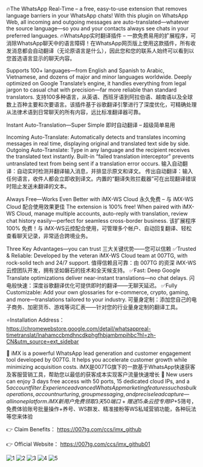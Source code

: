 🔥The WhatsApp Real-Time – a free, easy-to-use extension that removes language barriers in your WhatsApp chats!
With this plugin on WhatsApp Web, all incoming and outgoing messages are auto-translated—whatever the source language—so you and your contacts always see chats in your preferred languages.
🔥WhatsApp实时翻译插件 – 一款免费易用的扩展程序，可消除WhatsApp聊天中的语言障碍！在WhatsApp网页版上使用这款插件，所有收发消息都会自动翻译（无论原语言是什么），因此您和您的联系人始终可以看到以您首选语言显示的聊天内容。

Supports 100+ languages—from English and Spanish to Arabic, Vietnamese, and dozens of major and minor languages worldwide. Deeply optimized on Google Translate’s engine, it handles everything from legal jargon to casual chat with precision—far more reliable than standard translators.
支持100多种语言，从英语、西班牙语到阿拉伯语、越南语以及全球数上百种主要和次要语言。该插件基于谷歌翻译引擎进行了深度优化，可精确处理从法律术语到日常聊天的所有内容，远比标准翻译器可靠。

Instant Auto-Translation—Super Simple
即时自动翻译 – 超级简单易用 

Incoming Auto-Translate: Automatically detects and translates incoming messages in real time, displaying original and translated text side by side.
Outgoing Auto-Translate: Type in any language and the recipient receives the translated text instantly.  Built-in “failed translation interceptor” prevents untranslated text from being sent if a translation error occurs.
输入自动翻译：自动实时检测并翻译输入消息，并排显示原文和译文。 
传出自动翻译：输入任何语言，收件人都会立即收到译文。内置的“翻译失败拦截器”可在出现翻译错误时阻止发送未翻译的文本。

Always Free—Works Even Better with iMX-WS Cloud
永久免费 – 与 iMX-WS Cloud 配合使用效果更佳 
The extension is 100% free! When paired with iMX-WS Cloud, manage multiple accounts, auto-reply with translation, review chat history easily—perfect for seamless cross-border business.
该扩展程序 100% 免费！与 iMX-WS云控配合使用，可管理多个帐户、自动回复翻译、轻松查看聊天记录，非常适合跨境业务。 

Three Key Advantages—you can trust
三大关键优势——您可以信赖
✅Trusted & Reliable: Developed by the veteran iMX-WS Cloud team at 007TG, with rock-solid tech and 24/7 support.
值得信赖且可靠：由 007TG 的资深 iMX-WS云控团队开发，拥有坚如磐石的技术和全天候支持。
✅Fast: Deep Google Translate optimizations deliver near-instant translations—no chat delays.
闪电般快速：深度谷歌翻译优化可提供即时的翻译——无聊天延迟。
✅Fully Customizable: Add your own glossaries for e-commerce, crypto, gaming, and more—translations tailored to your industry.
可量身定制：添加您自己的电子商务、加密货币、游戏等词汇表——针对您的行业量身定制的翻译工具。

⭐️Installation Address：https://chromewebstore.google.com/detail/whatsappreal-timetranslat/lnahamccbmdhncdkphgfhbjambmpihbc?hl=zh-CN&utm_source=ext_sidebar

👋 iMX is a powerful WhatsApp lead generation and customer engagement tool developed by 007TG. It helps you accelerate customer growth while minimizing acquisition costs.
   iMX是007TG旗下的一款基于WhatsApp快速获客及客服营销工具，帮助您以最低的获客成本实现客户流量快速增长
🎁 New users can enjoy 3 days free access with 50 ports, 15 dedicated cloud IPs, and a $5 account filter. Experience advanced WhatsApp marketing features such as bulk operations, account nurturing, group messaging, and precise lead capture—all in one platform.
   iMX新用户免费领取3天50端口+赠送15条云控专用IP+$5筛号，免费体验账号批量操作+养号、WS群发、精准接粉等WS私域营销功能，各种玩法等您来体验
   
👉 Claim Benefits： https://007tg.com/ccs/imx_github

👉 Official Website：	https://007tg.com/ccs/imx_github01   

![1](https://github.com/user-attachments/assets/a9c73cc9-24a8-456e-b6e2-aee69173b6d6)
![2](https://github.com/user-attachments/assets/4f37385c-5461-4e78-a704-07a271a10b7e)
![3](https://github.com/user-attachments/assets/62b757f4-a6cd-47ac-b73f-aff868c75732)
![4](https://github.com/user-attachments/assets/178ad6ef-bc99-4d24-a2a5-1aec996da45c)
![5](https://github.com/user-attachments/assets/447fb705-6d1a-4401-a1b5-aa0a9e723ce3)

